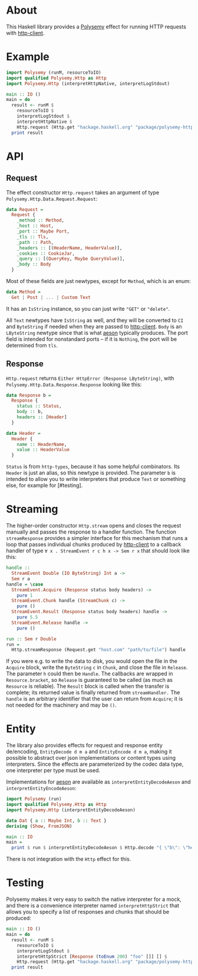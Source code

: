 # About

This Haskell library provides a [Polysemy] effect for running HTTP requests
with [http-client].

# Example

```haskell
import Polysemy (runM, resourceToIO)
import qualified Polysemy.Http as Http
import Polysemy.Http (interpretHttpNative, interpretLogStdout)

main :: IO ()
main = do
  result <- runM $
    resourceToIO $
    interpretLogStdout $
    interpretHttpNative $
    Http.request (Http.get "hackage.haskell.org" "package/polysemy-http")
  print result
```

# API

## Request

The effect constructor `Http.request` takes an argument of type
`Polysemy.Http.Data.Request.Request`:

```haskell
data Request =
  Request {
    _method :: Method,
    _host :: Host,
    _port :: Maybe Port,
    _tls :: Tls,
    _path :: Path,
    _headers :: [(HeaderName, HeaderValue)],
    _cookies :: CookieJar,
    _query :: [(QueryKey, Maybe QueryValue)],
    _body :: Body
  }
```

Most of these fields are just newtypes, except for `Method`, which is an enum:

```haskell
data Method =
  Get | Post | ... | Custom Text
```

It has an `IsString` instance, so you can just write `"GET"` or `"delete"`.

All `Text` newtypes have `IsString` as well, and they will be converted to
`CI` and `ByteString` if needed when they are passed to [http-client].
`Body` is an `LByteString` newtype since that is what [aeson] typically
produces.
The port field is intended for nonstandard ports – if it is `Nothing`, the port
will be determined from `tls`.

## Response

`Http.request` returns `Either HttpError (Response LByteString)`, with
`Polysemy.Http.Data.Response.Response` looking like this:

```haskell
data Response b =
  Response {
    status :: Status,
    body :: b,
    headers :: [Header]
  }

data Header =
  Header {
    name :: HeaderName,
    value :: HeaderValue
  }
```

`Status` is from `http-types`, because it has some helpful combinators. Its
`Header` is just an alias, so this newtype is provided.
The parameter `b` is intended to allow you to write interpreters that produce
`Text` or something else, for example for [#testing].

# Streaming

The higher-order constructor `Http.stream` opens and closes the request
manually and passes the response to a handler function.
The function `streamResponse` provides a simpler interface for this mechanism
that runs a loop that passes individual chunks produced by [http-client] to
a callback handler of type `∀ x . StreamEvent r c h x -> Sem r x` that should
look like this:

```haskell
handle ::
  StreamEvent Double (IO ByteString) Int a ->
  Sem r a
handle = \case
  StreamEvent.Acquire (Response status body headers) ->
    pure 1
  StreamEvent.Chunk handle (StreamChunk c) ->
    pure ()
  StreamEvent.Result (Response status body headers) handle ->
    pure 5.5
  StreamEvent.Release handle ->
    pure ()

run :: Sem r Double
run =
  Http.streamResponse (Request.get "host.com" "path/to/file") handle
```

If you were e.g. to write the data to disk, you would open the file in the
`Acquire` block, write the `ByteString` `c` in `Chunk`, and close the file in
`Release`.
The parameter `h` could then be `Handle`.
The callbacks are wrapped in `Resource.bracket`, so `Release` is guaranteed to
be called (as much as `Resource` is reliable).
The `Result` block is called when the transfer is complete; its returned value
is finally returned from `streamHandler.`
The `handle` is an arbitrary identifier that the user can return from
`Acquire`; it is not needed for the machinery and may be `()`.

# Entity

The library also provides effects for request and response entity de/encoding,
`EntityDecode d m a` and `EntityEncode d m a`, making it possible to abstract
over json implementations or content types using interpreters.
Since the effects are parameterized by the codec data type, one interpreter per
type must be used.

Implementations for [aeson] are available as `interpretEntityDecodeAeson` and
`interpretEntityEncodeAeson`:

```haskell
import Polysemy (run)
import qualified Polysemy.Http as Http
import Polysemy.Http (interpretEntityDecodeAeson)

data Dat { a :: Maybe Int, b :: Text }
deriving (Show, FromJSON)

main :: IO
main =
  print $ run $ interpretEntityDecodeAeson $ Http.decode "{ \"b\": \"hello\" }"
```

There is not integration with the `Http` effect for this.

# Testing

Polysemy makes it very easy to switch the native interpreter for a mock, and
there is a convenience interpreter named `interpretHttpStrict` that allows you
to specify a list of responses and chunks that should be produced:

```haskell
main :: IO ()
main = do
  result <- runM $
    resourceToIO $
    interpretLogStdout $
    interpretHttpStrict [Response (toEnum 200) "foo" []] [] $
    Http.request (Http.get "hackage.haskell.org" "package/polysemy-http")
  print result
```

[Polysemy]: https://hackage.haskell.org/package/polysemy
[http-client]: https://hackage.haskell.org/package/http-client
[http-types]: https://hackage.haskell.org/package/http-types
[aeson]: https://hackage.haskell.org/package/aeson
